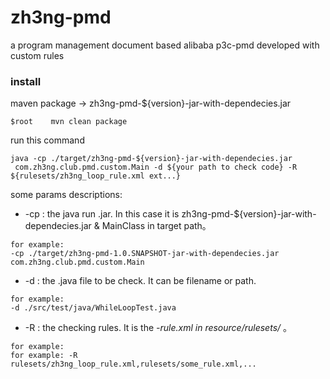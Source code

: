 # zh3ng-pmd
a program management document based alibaba p3c-pmd developed with custom rules


### install

maven package   ->  zh3ng-pmd-${version}-jar-with-dependecies.jar

```$xslt
$root    mvn clean package
```

run this command

```$xslt
java -cp ./target/zh3ng-pmd-${version}-jar-with-dependecies.jar
 com.zh3ng.club.pmd.custom.Main -d ${your path to check code} -R ${rulesets/zh3ng_loop_rule.xml ext...}
```

some params descriptions:

* -cp : the java run .jar. In this case it is zh3ng-pmd-${version}-jar-with-dependecies.jar & MainClass  in target path。
 
```
for example:
-cp ./target/zh3ng-pmd-1.0.SNAPSHOT-jar-with-dependecies.jar com.zh3ng.club.pmd.custom.Main
```

* -d  : the .java file to be check. It can be filename or path.

```$xslt
for example:
-d ./src/test/java/WhileLoopTest.java
```

* -R  : the checking rules. It is the *-rule.xml in resource/rulesets/* 。
```
for example:
for example: -R rulesets/zh3ng_loop_rule.xml,rulesets/some_rule.xml,...
```  

 
 